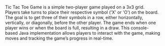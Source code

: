 Tic Tac Toe Game is a simple two-player game played on a 3x3 grid. Players take turns to place their respective symbol ('X' or 'O') on the board. The goal is to get three of their symbols in a row, either horizontally, vertically, or diagonally, before the other player. The game ends when one player wins or when the board is full, resulting in a draw. This console-based Java implementation allows players to interact with the game, making moves and tracking the game’s progress in real-time.
